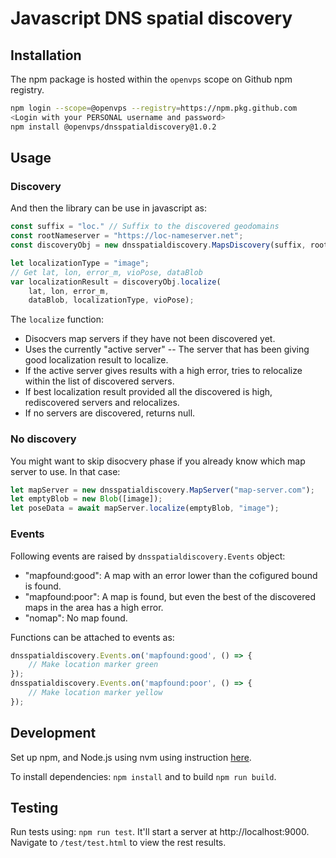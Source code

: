 # Javascript DNS spatial discovery

## Installation
The npm package is hosted within the `openvps` scope on Github npm registry.

```sh
npm login --scope=@openvps --registry=https://npm.pkg.github.com
<Login with your PERSONAL username and password>
npm install @openvps/dnsspatialdiscovery@1.0.2
```

## Usage

### Discovery
And then the library can be use in javascript as:
```javascript
const suffix = "loc." // Suffix to the discovered geodomains
const rootNameserver = "https://loc-nameserver.net";
const discoveryObj = new dnsspatialdiscovery.MapsDiscovery(suffix, rootNameserver);

let localizationType = "image";
// Get lat, lon, error_m, vioPose, dataBlob
var localizationResult = discoveryObj.localize(
    lat, lon, error_m,
    dataBlob, localizationType, vioPose);
```

The `localize` function:
- Disocvers map servers if they have not been discovered yet.
- Uses the currently "active server" -- The server that has been giving good localization result to localize.
- If the active server gives results with a high error, tries to relocalize within the list of discovered servers.
- If best localization result provided all the discovered is high, rediscovered servers and relocalizes.
- If no servers are discovered, returns null.

### No discovery

You might want to skip disocvery phase if you already know which map server to use. In that case:

```js
let mapServer = new dnsspatialdiscovery.MapServer("map-server.com");
let emptyBlob = new Blob([image]);
let poseData = await mapServer.localize(emptyBlob, "image");
```

### Events

Following events are raised by `dnsspatialdiscovery.Events` object:
- "mapfound:good": A map with an error lower than the cofigured bound is found.
- "mapfound:poor": A map is found, but even the best of the discovered maps in the area has a high error.
- "nomap": No map found.

Functions can be attached to events as:
```javascript
dnsspatialdiscovery.Events.on('mapfound:good', () => {
    // Make location marker green
});
dnsspatialdiscovery.Events.on('mapfound:poor', () => {
    // Make location marker yellow
});
```

## Development

Set up npm, and Node.js using nvm using instruction [here](https://nodejs.org/en/download/package-manager). 

To install dependencies: `npm install` and to build `npm run build`.

## Testing

Run tests using: `npm run test`. It'll start a server at http://localhost:9000. Navigate to `/test/test.html` to view the rest results.
